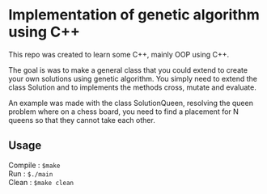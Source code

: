 # Implementation of genetic algorithm using C++

This repo was created to learn some C++, mainly OOP using C++.

The goal is was to make a general class that you could extend to create your own
solutions using genetic algorithm. You simply need to extend the class Solution
and to implements the methods cross, mutate and evaluate.

An example was made with the class SolutionQueen, resolving the queen problem
where on a chess board, you need to find a placement for N queens so that they
cannot take each other.

## Usage

Compile : ```$make```  
Run : ```$./main```  
Clean : ```$make clean```  